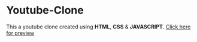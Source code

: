# Youtube-Clone
This a youtube clone created using <b>HTML</b>, <b>CSS</b> & <b>JAVASCRIPT</b>. <a href="https://63c01042cf5bc30b43300fc3--playful-sherbet-3de5d4.netlify.app/">Click here for preview</a>
